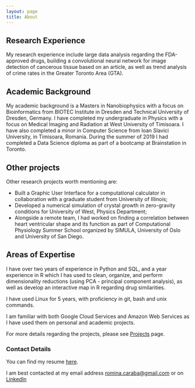 ```yaml
---
layout: page
title: About
---
```

## Research Experience
My research experience include large data analysis regarding the FDA-approved drugs, building a convolutional neural network for image detection of cancerous tissue based on an article, as well as trend analysis of crime rates in the Greater Toronto Area (GTA).

## Academic Background
My academic background is a Masters in Nanobiophysics with a focus on Bioinformatics from BIOTEC Institute in Dresden and Technical University of Dresden, Germany. I have completed my undergraduate in Physics with a focus on Medical Imaging and Radiation at West University of Timisoara. I have also completed a minor in Computer Science from Ioan Slavici University, in Timisoara, Romania. During the summer of 2019 I had completed a Data Science diploma as part of a bootcamp at Brainstation in Toronto.

## Other projects
Other research projects worth mentioning are: 
 - Built a Graphic User Interface for a computational calculator in collaboration with a graduate student from University of Illinois;
 - Developed a numerical simulation of crystal growth in zero-gravity conditions for University of West, Physics Department;
 - Alongside a remote team, I had worked on finding a correlation between heart ventricular shape and its function as part of Computational Physiology Summer School organized by SIMULA, University of Oslo and University of San Diego.

## Areas of Expertise
I have over two years of experience in Python and SQL, and a year experience in R which I has used to clean, organize, and perform dimensionality reductions (using PCA - principal component analysis), as well as develop an interactive map in R regarding drug similarities.

I have used Linux for 5 years, with proficiency in git, bash and unix commands.

I am familiar with both Google Cloud Services and Amazon Web Services as I have used them on personal and academic projects.


For more details regarding the projects, please see [Projects](https://rominacarabathampi.ca/) page.


### Contact Details
You can find my resume [here](https://github.com/rominacarabathampi/personal_page/blob/master/public/Romina%20Caraba%20Machine%20Learning%20Engineer%20Resume.pdf).

I am best contacted at my email address romina.caraba@gmail.com or on [LinkedIn](https://www.linkedin.com/in/rominacarabathampi/)
